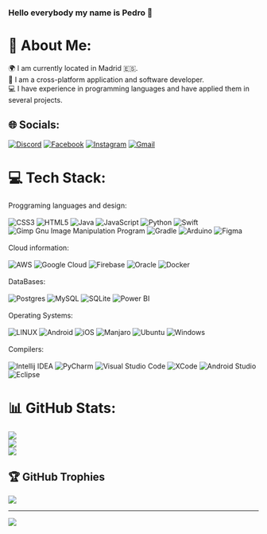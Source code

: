 ### Hello everybody my name is Pedro 👋

# 💫 About Me:
🌍 I am currently located in Madrid 🇪🇸.<br> 🧠 I am a cross-platform application and software developer.<br> 💻 I have experience in programming languages and have applied them in several projects.


## 🌐 Socials:
[![Discord](https://img.shields.io/badge/Discord-7289DA?style=for-the-badge&logo=discord&logoColor=white)](https://discord.gg/Pedrojimvi#0459) [![Facebook](https://img.shields.io/badge/Facebook-1877F2?style=for-the-badge&logo=facebook&logoColor=white)](https://facebook.com/Pedrojimvi) [![Instagram](https://img.shields.io/badge/Instagram-E4405F?style=for-the-badge&logo=instagram&logoColor=white)](https://instagram.com/Pedrojimvi) [![Gmail](https://img.shields.io/badge/Gmail-D14836?style=for-the-badge&logo=gmail&logoColor=white)](mailto:pedrojv1030@gmail.com)

# 💻 Tech Stack:
Proggraming languages and design:<br><br>![CSS3](https://img.shields.io/badge/css3-%231572B6.svg?style=for-the-badge&logo=css3&logoColor=white) ![HTML5](https://img.shields.io/badge/html5-%23E34F26.svg?style=for-the-badge&logo=html5&logoColor=white) ![Java](https://img.shields.io/badge/java-%23ED8B00.svg?style=for-the-badge&logo=java&logoColor=white) ![JavaScript](https://img.shields.io/badge/javascript-%23323330.svg?style=for-the-badge&logo=javascript&logoColor=%23F7DF1E) ![Python](https://img.shields.io/badge/python-3670A0?style=for-the-badge&logo=python&logoColor=ffdd54) ![Swift](https://img.shields.io/badge/swift-F54A2A?style=for-the-badge&logo=swift&logoColor=white) ![Gimp Gnu Image Manipulation Program](https://img.shields.io/badge/Gimp-657D8B?style=for-the-badge&logo=gimp&logoColor=FFFFFF) ![Gradle](https://img.shields.io/badge/Gradle-02303A.svg?style=for-the-badge&logo=Gradle&logoColor=white) ![Arduino](https://img.shields.io/badge/-Arduino-00979D?style=for-the-badge&logo=Arduino&logoColor=white) ![Figma](https://img.shields.io/badge/Figma-F24E1E?style=for-the-badge&logo=figma&logoColor=white)
<br><br>Cloud information:<br><br>![AWS](https://img.shields.io/badge/AWS-%23FF9900.svg?style=for-the-badge&logo=amazon-aws&logoColor=white) ![Google Cloud](https://img.shields.io/badge/Google%20Cloud-%234285F4.svg?style=for-the-badge&logo=google-cloud&logoColor=white) ![Firebase](https://img.shields.io/badge/firebase-%23039BE5.svg?style=for-the-badge&logo=firebase) ![Oracle](https://img.shields.io/badge/Oracle-F80000?style=for-the-badge&logo=oracle&logoColor=white) ![Docker](https://img.shields.io/badge/docker-%230db7ed.svg?style=for-the-badge&logo=docker&logoColor=white)
<br><br>DataBases:<br><br>![Postgres](https://img.shields.io/badge/postgres-%23316192.svg?style=for-the-badge&logo=postgresql&logoColor=white) ![MySQL](https://img.shields.io/badge/mysql-%2300f.svg?style=for-the-badge&logo=mysql&logoColor=white) ![SQLite](https://img.shields.io/badge/sqlite-%2307405e.svg?style=for-the-badge&logo=sqlite&logoColor=white) ![Power BI]()
<br><br>Operating Systems:<br><br>![LINUX](https://img.shields.io/badge/Linux-FCC624?style=for-the-badge&logo=linux&logoColor=black) ![Android](https://img.shields.io/badge/Android-3DDC84?style=for-the-badge&logo=android&logoColor=white) ![iOS](https://img.shields.io/badge/iOS-000000?style=for-the-badge&logo=ios&logoColor=white) ![Manjaro](https://img.shields.io/badge/manjaro-35BF5C?style=for-the-badge&logo=manjaro&logoColor=white) ![Ubuntu](https://img.shields.io/badge/Ubuntu-E95420?style=for-the-badge&logo=ubuntu&logoColor=white) ![Windows](https://img.shields.io/badge/Windows-0078D6?style=for-the-badge&logo=windows&logoColor=white)
<br><br>Compilers:<br><br>![Intellij IDEA](	https://img.shields.io/badge/IntelliJ_IDEA-000000.svg?style=for-the-badge&logo=intellij-idea&logoColor=white) ![PyCharm](https://img.shields.io/badge/PyCharm-000000.svg?&style=for-the-badge&logo=PyCharm&logoColor=white) ![Visual Studio Code](https://img.shields.io/badge/Visual_Studio_Code-0078D4?style=for-the-badge&logo=visual%20studio%20code&logoColor=white) ![XCode](	https://img.shields.io/badge/Xcode-007ACC?style=for-the-badge&logo=Xcode&logoColor=white) ![Android Studio](https://img.shields.io/badge/Android_Studio-3DDC84?style=for-the-badge&logo=android-studio&logoColor=white) ![Eclipse](https://img.shields.io/badge/Eclipse-2C2255?style=for-the-badge&logo=eclipse&logoColor=white)

# 📊 GitHub Stats:
![](https://github-readme-stats.vercel.app/api?username=Pedrojimvi&theme=darcula&hide_border=true&include_all_commits=true&count_private=true)<br/>
![](https://github-readme-streak-stats.herokuapp.com/?user=Pedrojimvi&theme=darcula&hide_border=true)<br/>
![](https://github-readme-stats.vercel.app/api/top-langs/?username=Pedrojimvi&theme=darcula&hide_border=true&include_all_commits=true&count_private=true&layout=compact)

## 🏆 GitHub Trophies
![](https://github-profile-trophy.vercel.app/?username=Pedrojimvi&theme=discord&no-frame=true&no-bg=false&margin-w=4)

---
[![](https://visitcount.itsvg.in/api?id=Pedrojimvi&icon=2&color=8)](https://visitcount.itsvg.in)
